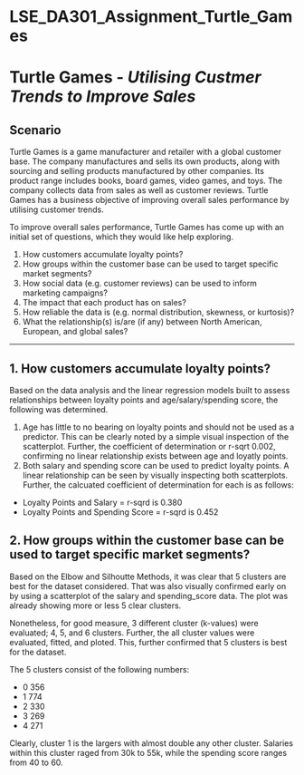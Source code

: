 # LSE_DA301_Assignment_Turtle_Games

# Turtle Games - *Utilising Custmer Trends to Improve Sales*
## Scenario
Turtle Games is a game manufacturer and retailer with a global customer base. The company manufactures and sells its own products, along with sourcing and selling products manufactured by other companies. Its product range includes books, board games, video games, and toys. The company collects data from sales as well as customer reviews. Turtle Games has a business objective of improving overall sales performance by utilising customer trends. 

To improve overall sales performance, Turtle Games has come up with an initial set of questions, which they would like help exploring.

1. How customers accumulate loyalty points?
2. How groups within the customer base can be used to target specific market segments?
3. How social data (e.g. customer reviews) can be used to inform marketing campaigns?
4. The impact that each product has on sales?
5. How reliable the data is (e.g. normal distribution, skewness, or kurtosis)?
6. What the relationship(s) is/are (if any) between North American, European, and global sales?
------------------------

## 1. How customers accumulate loyalty points?
Based on the data analysis and the linear regression models built to assess relationships between loyalty points and age/salary/spending score, the following was determined. 

1. Age has little to no bearing on loyalty points and should not be used as a predictor. This can be clearly noted by a simple visual inspection of the scatterplot. Further, the coefficient of determination or r-sqrt 0.002, confirming no linear relationship exists between age and loyatly points. 
2. Both salary and spending score can be used to predict loyalty points. A linear relationship can be seen by visually inspecting both scatterplots. Further, the calcuated coefficient of determination for each is as follows: 
  * Loyalty Points and Salary = r-sqrd is 0.380
  * Loyalty Points and Spending Score = r-sqrd is 0.452

## 2. How groups within the customer base can be used to target specific market segments?
Based on the Elbow and Silhoutte Methods, it was clear that 5 clusters are best for the dataset considered. That was also visually confirmed early on by using a scatterplot of the salary and spending_score data. The plot was already showing more or less 5 clear clusters. 

Nonetheless, for good measure, 3 different cluster (k-values) were evaluated; 4, 5, and 6 clusters. Further, the all cluster values were evaluated, fitted, and ploted. This, further confirmed that 5 clusters is best for the dataset. 

The 5 clusters consist of the following numbers: 
* 0    356
* 1    774
* 2    330
* 3    269
* 4    271

Clearly, cluster 1 is the largers with almost double any other cluster. Salaries within this cluster raged from 30k to 55k, while the spending score ranges from 40 to 60. 
